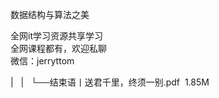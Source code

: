 数据结构与算法之美

全网it学习资源共享学习<br>全网课程都有，欢迎私聊<br>微信：jerryttom<br>

| &nbsp;&nbsp;| &nbsp;&nbsp;└──结束语丨送君千里，终须一别.pdf &nbsp;1.85M